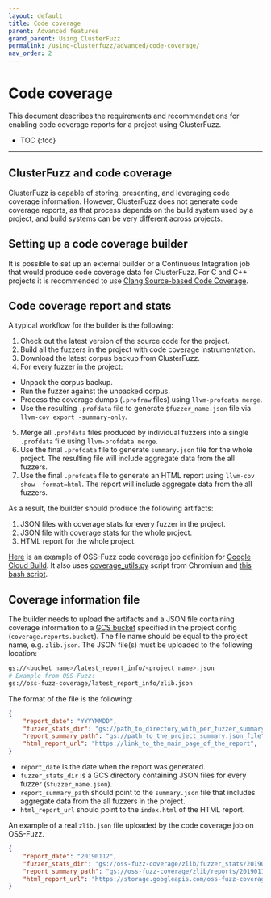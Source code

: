 ```yaml
---
layout: default
title: Code coverage
parent: Advanced features
grand_parent: Using ClusterFuzz
permalink: /using-clusterfuzz/advanced/code-coverage/
nav_order: 2
---
```


# Code coverage
This document describes the requirements and recommendations for enabling code
coverage reports for a project using ClusterFuzz.

- TOC
{:toc}

---

## ClusterFuzz and code coverage
ClusterFuzz is capable of storing, presenting, and leveraging code coverage
information. However, ClusterFuzz does not generate code coverage reports, as
that process depends on the build system used by a project, and build systems
can be very different across projects.

## Setting up a code coverage builder
It is possible to set up an external builder or a Continuous Integration job
that would produce code coverage data for ClusterFuzz. For C and C++ projects it
is recommended to use [Clang Source-based Code Coverage](https://clang.llvm.org/docs/SourceBasedCodeCoverage.html).

## Code coverage report and stats
A typical workflow for the builder is the following:
1. Check out the latest version of the source code for the project.
2. Build all the fuzzers in the project with code coverage instrumentation.
3. Download the latest corpus backup from ClusterFuzz.
4. For every fuzzer in the project:
  - Unpack the corpus backup.
  - Run the fuzzer against the unpacked corpus.
  - Process the coverage dumps (`.profraw` files) using `llvm-profdata merge`.
  - Use the resulting `.profdata` file to generate `$fuzzer_name.json` file via
    `llvm-cov export -summary-only`.
5. Merge all `.profdata` files produced by individual fuzzers into a single
  `.profdata` file using  `llvm-profdata merge`.
6. Use the final `.profdata` file to generate `summary.json` file for the whole
  project. The resulting file will include aggregate data from the all fuzzers.
7. Use the final `.profdata` file to generate an HTML report using
  `llvm-cov show -format=html`. The report will include aggregate data from the
  all fuzzers.

As a result, the builder should produce the following artifacts:
1. JSON files with coverage stats for every fuzzer in the project.
2. JSON file with coverage stats for the whole project.
3. HTML report for the whole project.

[Here](https://github.com/google/oss-fuzz/blob/master/infra/build/functions/build_and_run_coverage.py)
is an example of OSS-Fuzz code coverage job definition for
[Google Cloud Build](https://cloud.google.com/cloud-build/). It also uses
[coverage_utils.py](https://cs.chromium.org/chromium/src/tools/code_coverage/coverage_utils.py)
script from Chromium and [this bash script](https://github.com/google/oss-fuzz/blob/master/infra/base-images/base-runner/coverage).

## Coverage information file
The builder needs to upload the artifacts and a JSON file containing coverage
information to a [GCS bucket](https://cloud.google.com/storage/docs/creating-buckets)
specified in the project config (`coverage.reports.bucket`). The file name
should be equal to the project name, e.g. `zlib.json`. The JSON file(s) must be
uploaded to the following location:

```bash
gs://<bucket name>/latest_report_info/<project name>.json
# Example from OSS-Fuzz:
gs://oss-fuzz-coverage/latest_report_info/zlib.json
```
The format of the file is the following:

```json
{
    "report_date": "YYYYMMDD",
    "fuzzer_stats_dir": "gs://path_to_directory_with_per_fuzzer_summary.json_files",
    "report_summary_path": "gs://path_to_the_project_summary.json_file",
    "html_report_url": "https://link_to_the_main_page_of_the_report",
}
```

* `report_date` is the date when the report was generated.
* `fuzzer_stats_dir` is a GCS directory containing JSON files for every fuzzer
  (`$fuzzer_name.json`).
* `report_summary_path` should point to the `summary.json` file that includes
  aggregate data from the all fuzzers in the project.
* `html_report_url` should point to the `index.html` of the HTML report.


An example of a real `zlib.json` file uploaded by the code coverage job on
OSS-Fuzz.

```json
{
    "report_date": "20190112",
    "fuzzer_stats_dir": "gs://oss-fuzz-coverage/zlib/fuzzer_stats/20190112",
    "report_summary_path": "gs://oss-fuzz-coverage/zlib/reports/20190112/linux/summary.json",
    "html_report_url": "https://storage.googleapis.com/oss-fuzz-coverage/zlib/reports/20190112/linux/index.html",
}
```
